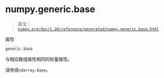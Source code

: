 # numpy.generic.base

> 原文：[`numpy.org/doc/1.26/reference/generated/numpy.generic.base.html`](https://numpy.org/doc/1.26/reference/generated/numpy.generic.base.html)

属性

```py
generic.base
```

与相应数组属性相同的标量属性。

请参阅`ndarray.base`。
